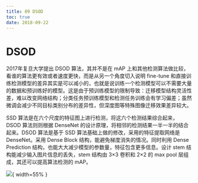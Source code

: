 ```yaml
---
title: 09 DSOD
toc: true
date: 2018-09-22
---
```

# DSOD

2017年复旦大学提出 DSOD 算法，其并不是在 mAP 上和其他检测算法做比较，看谁的算法更有效或者速度更快，而是从另一个角度切入说明 fine-tune 和直接训练检测模型的差异其实是可以减小的，也就是说训练一个检测模型可以不需要大量的数据和预训练好的模型。这是由于预训练模型的限制导致：迁移模型结构灵活性差，难以改变网络结构；分类任务预训练模型和检测任务训练会有学习偏差；虽然微调会减少不同目标类别分布的差异性，但深度图等特殊图像迁移效果差异较大。

SSD 算法是在六个尺度的特征图上进行检测，将这六个检测结果综合起来，DSOD 算法则则根据 DenseNet 的设计原理，将相邻的检测结果一半一半的结合起来。DSOD 算法是基于 SSD 算法基础上做的修改，采用的特征提取网络是 DenseNet。采用 Dense Block 结构，能避免梯度消失的情况。同时利用 Dense Prediction 结构，也能大大减少模型的参数量，特征包含更多信息。设计 stem 结构能减少输入图片信息的丢失，stem 结构由 3×3 卷积和 2×2 的 max pool 层组成，其还可以提高算法检测的 mAP。

![](http://images.iterate.site/blog/image/180922/Ak93Jf6EJ3.png?imageslim){ width=55% }
